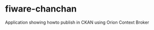 fiware-chanchan
===============

Application showing howto publish in CKAN using Orion Context Broker


